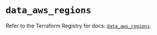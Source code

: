# `data_aws_regions`

Refer to the Terraform Registry for docs: [`data_aws_regions`](https://registry.terraform.io/providers/hashicorp/aws/3.76.1/docs/data-sources/regions).
